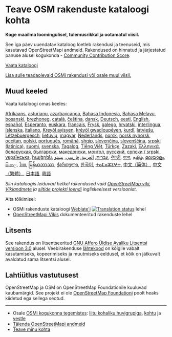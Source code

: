 # Teave OSM rakenduste kataloogi kohta

**Koge maailma loomingulisel, tulemusrikkal ja ootamatul viisil.**

See iga päev uuendatav kataloog loetleb rakendusi ja teenuseid, mis kasutavad
OpenStreetMapi andmeid. Rakendused on hinnatud ja järjestatud panuse alusel
kogukonda - [Community Contribution Score](/docs/score).

[Vaata kataloogi](https://osm-apps.zottelig.ch)

[Lisa sulle teadaolevaid OSMi rakendusi või osale muul
viisil.](https://wiki.openstreetmap.org/wiki/OSM_Apps_Catalog)

## Muud keeled

Vaata kataloogi omas keeles:

[Afrikaans](/?lang=af), [asturianu](/?lang=ast), [azərbaycanca](/?lang=az),
[Bahasa Indonesia](/?lang=id), [Bahasa Melayu](/?lang=ms),
[bosanski](/?lang=bs), [brezhoneg](/?lang=br), [català](/?lang=ca),
[čeština](/?lang=cs), [dansk](/?lang=da), [Deutsch](/?lang=de),
[eesti](/?lang=et), [English](/?lang=en), [español](/?lang=es),
[Esperanto](/?lang=eo), [euskara](/?lang=eu), [français](/?lang=fr),
[Frysk](/?lang=fy), [galego](/?lang=gl), [hrvatski](/?lang=hr),
[interlingua](/?lang=ia), [íslenska](/?lang=is), [italiano](/?lang=it), [Kreyòl
ayisyen](/?lang=ht), [kréyòl gwadloupéyen](/?lang=gcf), [kurdî](/?lang=ku),
[latviešu](/?lang=lv), [Lëtzebuergesch](/?lang=lb), [lietuvių](/?lang=lt),
[magyar](/?lang=hu), [Nederlands](/?lang=nl), [norsk](/?lang=no), [norsk
nynorsk](/?lang=nn), [occitan](/?lang=oc), [polski](/?lang=pl),
[português](/?lang=pt), [română](/?lang=ro), [shqip](/?lang=sq),
[slovenčina](/?lang=sk), [slovenščina](/?lang=sl), [srpski
(latinica)](/?lang=sr-latn), [suomi](/?lang=fi), [svenska](/?lang=sv),
[Tagalog](/?lang=tl), [Tiếng Việt](/?lang=vi), [Türkçe](/?lang=tr),
[Zazaki](/?lang=diq), [Ελληνικά](/?lang=el), [беларуская](/?lang=be),
[български](/?lang=bg), [македонски](/?lang=mk), [монгол](/?lang=mn),
[русский](/?lang=ru), [српски / srpski](/?lang=sr), [українська](/?lang=uk),
[հայերեն](/?lang=hy), [עברית](/?lang=he), [العربية](/?lang=ar),
[فارسی](/?lang=fa), [پښتو](/?lang=ps), [नेपाली](/?lang=ne), [বাংলা](/?lang=bn),
[தமிழ்](/?lang=ta), [മലയാളം](/?lang=ml), [සිංහල](/?lang=si), [ไทย](/?lang=th),
[မြန်မာဘာသာ](/?lang=my), [ქართული](/?lang=ka), [한국어](/?lang=ko),
[ⵜⴰⵎⴰⵣⵉⵖⵜ](/?lang=tzm), [中文（简体）](/?lang=zh-hans), [中文（繁體）](/?lang=zh-hant),
[日本語](/?lang=ja), [粵語](/?lang=yue)

*Siin kataloogis leiduvad hetkel rakendused vaid [OpenStreetMap
viki](https://wiki.openstreetmap.org/), [Vikiandmete](https://www.wikidata.org/)
ja [siltide projekti loendi](https://taginfo.openstreetmap.org/projects)
ingliskeelsest versioonist.*

Aita tõlkimisel:

- OSMi rakenduste kataloogi
  [Weblate'i](https://hosted.weblate.org/projects/osm-apps-catalog/osm-apps-catalog)
  <a href="https://hosted.weblate.org/engage/osm-apps-catalog/" target="_blank" rel="noreferrer">
  <img src="https://hosted.weblate.org/widgets/osm-apps-catalog/-/svg-badge.svg" alt="Translation status" /></a>
  lehel
- [OpenStreetMapi Vikis](https://wiki.openstreetmap.org/wiki/Wiki_Translation)
  dokumenteeritud rakenduste lehel

## Litsents

See rakendus on litsentseeritud [GNU Affero Üldise Avaliku Litsentsi versioon
3.0](https://github.com/ToastHawaii/osm-apps-catalog/blob/master/LICENSE)
alusel. Veebirakenduse
[lähtekood](https://github.com/ToastHawaii/osm-apps-catalog) on kõigile vabalt
kasutamiseks, kopeerimiseks ja muutmiseks eeldusel, et kõik on jätkuvalt
avaldatud sama litsentsi alusel.

## Lahtiütlus vastutusest
OpenStreetMap ja OSM on OpenStreetMap Foundationile kuuluvad kaubamärgid. See
projekt ei ole [OpenStreetMap Foundationi](https://osmfoundation.org/) poolt
heaks kiidetud ega sellega seotud.

---

- Osale [OSMi kogukonna
  tegemistes](https://resultmaps.neis-one.org/oooc?layers=B&zoom=5&lat=47.6215&lon=7.5816&contributors=TTTTTT):
  [liitu kohaliku huvigrupiga](https://usergroups.openstreetmap.de/),
  [kohtu](https://osmcal.org/) ja [vestle](https://community.osm.be/)
- [Täienda OpenStreetMapi
  andmeid](https://wiki.openstreetmap.org/wiki/How_to_contribute)
- [Teave minu kohta](https://wiki.openstreetmap.org/wiki/User:ToastHawaii)

